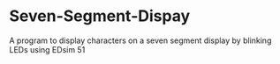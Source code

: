 # Seven-Segment-Dispay
A program to display characters on a seven segment display  by blinking LEDs using EDsim 51
